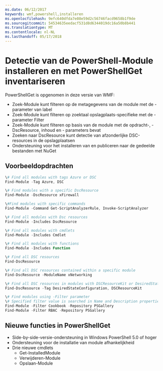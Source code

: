 ```yaml
---
ms.date: 06/12/2017
keywords: wmf,powershell,installeren
ms.openlocfilehash: 9efc640dfda7e08e59d2c56746facd9658b1f9de
ms.sourcegitcommit: 54534635eedacf531d8d6344019dc16a50b8b441
ms.translationtype: MT
ms.contentlocale: nl-NL
ms.lasthandoff: 05/17/2018
---
```

# <a name="powershell-module-discovery-install-and-inventory-with-powershellget"></a>Detectie van de PowerShell-Module installeren en met PowerShellGet inventariseren

PowerShellGet is opgenomen in deze versie van WMF:
-   Zoek-Module kunt filteren op de metagegevens van de module met de - parameter van label
-   Zoek-Module kunt filteren op zoektaal opslagplaats-specifieke met de - parameter Filter
-   Zoek-Module kunt filteren op basis van de module met de opdracht-, - DscResource, inhoud en - parameters bevat
-   Zoeken naar DscResource kunt detectie van afzonderlijke DSC-resources in de opslagplaatsen
-   Ondersteuning voor het installeren van en publiceren naar de gedeelde bestanden met NuGet

## <a name="example-commands"></a>Voorbeeldopdrachten
```powershell
\# Find all modules with tags Azure or DSC
Find-Module -Tag Azure, DSC

\# Find modules with a specific DscResource
Find-Module -DscResource xFirewall

\#Find modules with specific commands
Find-Module -Command Get-ScriptAnalyzerRule, Invoke-ScriptAnalyzer

\# Find all modules with Dsc resources
Find-Module -Includes DscResource

\# Find all modules with cmdlets
Find-Module -Includes Cmdlet

\# Find all modules with functions
Find-Module -Includes Function

\# Find all DSC resources
Find-DscResource

\# Find all DSC resources contained within a specific module
Find-DscResource -ModuleName xNetworking

\# Find all DSC resources in modules with DSCResourceKit or DesiredStateConfiguration
Find-DscResource -Tag DesiredStateConfiguration, DSCResourceKit

\# Find modules using -Filter parameter
\# Specified filter value is searched in Name and Description properties
Find-Module -Filter Cookbook -Repository PSGallery
Find-Module -Filter RBAC -Repository PSGallery
```

## <a name="new-features-in-powershellget"></a>Nieuwe functies in PowerShellGet
-   Side-by-side-versie-ondersteuning in Windows PowerShell 5.0 of hoger
-   Ondersteuning voor de installatie van module afhankelijkheid
-   Drie nieuwe cmdlets
    -   Get-InstalledModule
    -   Verwijderen-Module
    -   Opslaan-Module
